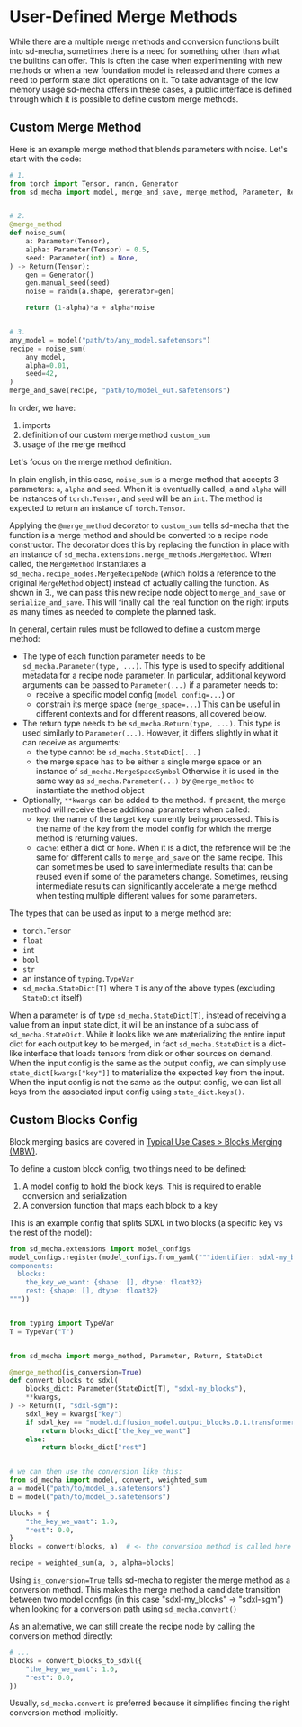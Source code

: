 # User-Defined Merge Methods

While there are a multiple merge methods and conversion functions built into sd-mecha, sometimes there is a need for something other than what the builtins can offer.
This is often the case when experimenting with new methods or when a new foundation model is released and there comes a need to perform state dict operations on it.
To take advantage of the low memory usage sd-mecha offers in these cases, a public interface is defined through which it is possible to define custom merge methods.

## Custom Merge Method

Here is an example merge method that blends parameters with noise. Let's start with the code:

```python
# 1.
from torch import Tensor, randn, Generator
from sd_mecha import model, merge_and_save, merge_method, Parameter, Return


# 2.
@merge_method
def noise_sum(
    a: Parameter(Tensor),
    alpha: Parameter(Tensor) = 0.5,
    seed: Parameter(int) = None,
) -> Return(Tensor):
    gen = Generator()
    gen.manual_seed(seed)
    noise = randn(a.shape, generator=gen)

    return (1-alpha)*a + alpha*noise


# 3.
any_model = model("path/to/any_model.safetensors")
recipe = noise_sum(
    any_model,
    alpha=0.01,
    seed=42,
)
merge_and_save(recipe, "path/to/model_out.safetensors")
```

In order, we have:

1. imports
2. definition of our custom merge method `custom_sum`
3. usage of the merge method

Let's focus on the merge method definition.

In plain english, in this case, `noise_sum` is a merge method that accepts 3 parameters: `a`, `alpha` and `seed`.
When it is eventually called, `a` and `alpha` will be instances of `torch.Tensor`, and `seed` will be an `int`.
The method is expected to return an instance of `torch.Tensor`.

Applying the `@merge_method` decorator to `custom_sum` tells sd-mecha that the function is a merge method and should be converted to a recipe node constructor.
The decorator does this by replacing the function in place with an instance of `sd_mecha.extensions.merge_methods.MergeMethod`.
When called, the `MergeMethod` instantiates a `sd_mecha.recipe_nodes.MergeRecipeNode` (which holds a reference to the original `MergeMethod` object) instead of actually calling the function.
As shown in 3., we can pass this new recipe node object to `merge_and_save` or `serialize_and_save`. This will finally call the real function on the right inputs as many times as needed to complete the planned task.

In general, certain rules must be followed to define a custom merge method:

- The type of each function parameter needs to be `sd_mecha.Parameter(type, ...)`. This type is used to specify additional metadata for a recipe node parameter.
    In particular, additional keyword arguments can be passed to `Parameter(...)` if a parameter needs to:
    - receive a specific model config (`model_config=...`) or
    - constrain its merge space (`merge_space=...`)
    This can be useful in different contexts and for different reasons, all covered below.
- The return type needs to be `sd_mecha.Return(type, ...)`. This type is used similarly to `Parameter(...)`.
    However, it differs slightly in what it can receive as arguments:
    - the type cannot be `sd_mecha.StateDict[...]`
    - the merge space has to be either a single merge space or an instance of `sd_mecha.MergeSpaceSymbol`
    Otherwise it is used in the same way as `sd_mecha.Parameter(...)` by `@merge_method` to instantiate the method object
- Optionally, `**kwargs` can be added to the method. If present, the merge method will receive these additional parameters when called:
    - `key`: the name of the target key currently being processed.
    This is the name of the key from the model config for which the merge method is returning values.
    - `cache`: either a dict or `None`. When it is a dict, the reference will be the same for different calls to `merge_and_save` on the same recipe.
    This can sometimes be used to save intermediate results that can be reused even if some of the parameters change.
    Sometimes, reusing intermediate results can significantly accelerate a merge method when testing multiple different values for some parameters.

The types that can be used as input to a merge method are:

- `torch.Tensor`
- `float`
- `int`
- `bool`
- `str`
- an instance of `typing.TypeVar`
- `sd_mecha.StateDict[T]` where `T` is any of the above types (excluding `StateDict` itself)

When a parameter is of type `sd_mecha.StateDict[T]`, instead of receiving a value from an input state dict, it will be an instance of a subclass of `sd_mecha.StateDict`.
While it looks like we are materializing the entire input dict for each output key to be merged, in fact `sd_mecha.StateDict` is a dict-like interface that loads tensors from disk or other sources on demand.
When the input config is the same as the output config, we can simply use `state_dict[kwargs["key"]]` to materialize the expected key from the input.
When the input config is not the same as the output config, we can list all keys from the associated input config using `state_dict.keys()`.

## Custom Blocks Config

Block merging basics are covered in [Typical Use Cases > Blocks Merging (MBW)](../1-typical-use-cases#blocks-merging-mbw).

To define a custom block config, two things need to be defined:

1. A model config to hold the block keys. This is required to enable conversion and serialization
2. A conversion function that maps each block to a key

This is an example config that splits SDXL in two blocks (a specific key vs the rest of the model):

```python
from sd_mecha.extensions import model_configs
model_configs.register(model_configs.from_yaml("""identifier: sdxl-my_blocks
components:
  blocks:
    the_key_we_want: {shape: [], dtype: float32}
    rest: {shape: [], dtype: float32}
"""))


from typing import TypeVar
T = TypeVar("T")


from sd_mecha import merge_method, Parameter, Return, StateDict

@merge_method(is_conversion=True)
def convert_blocks_to_sdxl(
    blocks_dict: Parameter(StateDict[T], "sdxl-my_blocks"),
    **kwargs,
) -> Return(T, "sdxl-sgm"):
    sdxl_key = kwargs["key"]
    if sdxl_key == "model.diffusion_model.output_blocks.0.1.transformer_blocks.7.attn2.to_v.weight":
        return blocks_dict["the_key_we_want"]
    else:
        return blocks_dict["rest"]


# we can then use the conversion like this:
from sd_mecha import model, convert, weighted_sum
a = model("path/to/model_a.safetensors")
b = model("path/to/model_b.safetensors")

blocks = {
    "the_key_we_want": 1.0,
    "rest": 0.0,
}
blocks = convert(blocks, a)  # <- the conversion method is called here

recipe = weighted_sum(a, b, alpha=blocks)
```

Using `is_conversion=True` tells sd-mecha to register the merge method as a conversion method.
This makes the merge method a candidate transition between two model configs (in this case "sdxl-my_blocks" -> "sdxl-sgm") when looking for a conversion path using `sd_mecha.convert()`

As an alternative, we can still create the recipe node by calling the conversion method directly:

```python
# ...
blocks = convert_blocks_to_sdxl({
    "the_key_we_want": 1.0,
    "rest": 0.0,
})
```

Usually, `sd_mecha.convert` is preferred because it simplifies finding the right conversion method implicitly.
